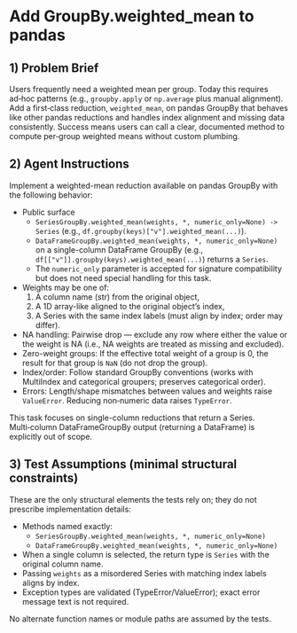 # Add GroupBy.weighted_mean to pandas

## 1) Problem Brief
Users frequently need a weighted mean per group. Today this requires ad‑hoc patterns (e.g., `groupby.apply` or `np.average` plus manual alignment). Add a first‑class reduction, `weighted_mean`, on pandas GroupBy that behaves like other pandas reductions and handles index alignment and missing data consistently. Success means users can call a clear, documented method to compute per‑group weighted means without custom plumbing.

## 2) Agent Instructions
Implement a weighted-mean reduction available on pandas GroupBy with the following behavior:
- Public surface
  - `SeriesGroupBy.weighted_mean(weights, *, numeric_only=None) -> Series` (e.g., `df.groupby(keys)["v"].weighted_mean(...)`).
  - `DataFrameGroupBy.weighted_mean(weights, *, numeric_only=None)` on a single-column DataFrame GroupBy (e.g., `df[["v"]].groupby(keys).weighted_mean(...)`) returns a `Series`.
  - The `numeric_only` parameter is accepted for signature compatibility but does not need special handling for this task.
- Weights may be one of:
  1) A column name (str) from the original object,
  2) A 1D array-like aligned to the original object’s index,
  3) A Series with the same index labels (must align by index; order may differ).
- NA handling: Pairwise drop — exclude any row where either the value or the weight is NA (i.e., NA weights are treated as missing and excluded).
- Zero-weight groups: If the effective total weight of a group is 0, the result for that group is `NaN` (do not drop the group).
- Index/order: Follow standard GroupBy conventions (works with MultiIndex and categorical groupers; preserves categorical order).
- Errors: Length/shape mismatches between values and weights raise `ValueError`. Reducing non‑numeric data raises `TypeError`.

This task focuses on single-column reductions that return a Series. Multi‑column DataFrameGroupBy output (returning a DataFrame) is explicitly out of scope.

## 3) Test Assumptions (minimal structural constraints)
These are the only structural elements the tests rely on; they do not prescribe implementation details:
- Methods named exactly:
  - `SeriesGroupBy.weighted_mean(weights, *, numeric_only=None)`
  - `DataFrameGroupBy.weighted_mean(weights, *, numeric_only=None)`
- When a single column is selected, the return type is `Series` with the original column name.
- Passing `weights` as a misordered Series with matching index labels aligns by index.
- Exception types are validated (TypeError/ValueError); exact error message text is not required.

No alternate function names or module paths are assumed by the tests.
